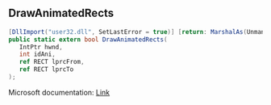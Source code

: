 ## DrawAnimatedRects

```csharp
[DllImport("user32.dll", SetLastError = true)] [return: MarshalAs(UnmanagedType.Bool)]
public static extern bool DrawAnimatedRects(
   IntPtr hwnd,
   int idAni,
   ref RECT lprcFrom,
   ref RECT lprcTo
);
```

Microsoft documentation: [Link](https://docs.microsoft.com/en-us/windows/win32/api/winuser/nf-winuser-drawanimatedrects)
